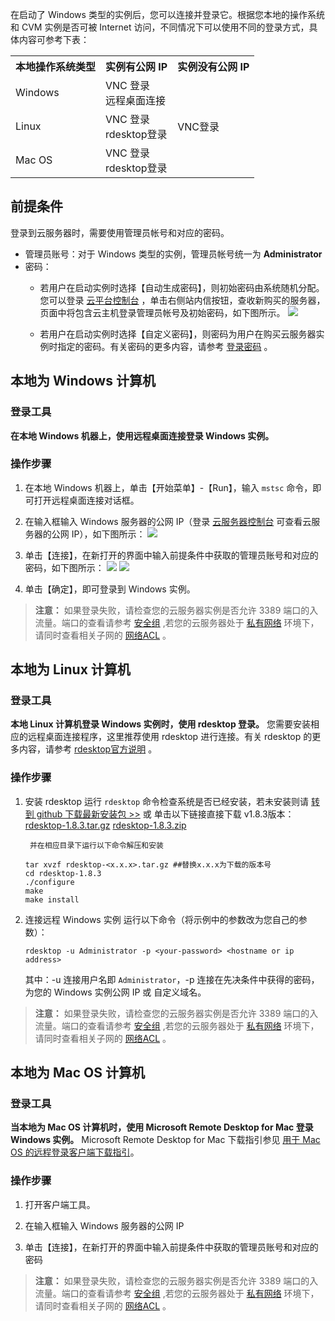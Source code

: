 在启动了 Windows 类型的实例后，您可以连接并登录它。根据您本地的操作系统和 CVM 实例是否可被 Internet 访问，不同情况下可以使用不同的登录方式，具体内容可参考下表：
<table><tbody>
<tr><th>本地操作系统类型</th><th> 实例有公网 IP</th><th> 实例没有公网 IP</th></tr>
<tr><td>Windows</td><td>VNC 登录<br>远程桌面连接</td><td rowspan="3">VNC登录</td></tr>
<tr><td>Linux</td><td>VNC 登录<br>rdesktop登录</td></tr>
<tr><td>Mac OS</td><td>VNC 登录<br>rdesktop登录</td></tr>
</tbody></table>

## 前提条件
登录到云服务器时，需要使用管理员帐号和对应的密码。

- 管理员账号：对于 Windows 类型的实例，管理员帐号统一为 **Administrator** 
- 密码：
  - 若用户在启动实例时选择【自动生成密码】，则初始密码由系统随机分配。您可以登录 [云平台控制台](https://cloud.tencent.com/login) ，单击右侧站内信按钮，查收新购买的服务器，页面中将包含云主机登录管理员帐号及初始密码，如下图所示。
  ![](https://mc.qcloudimg.com/static/img/9c289677e1d79bafb13bd3692ec4f363/image.png)

  - 若用户在启动实例时选择【自定义密码】，则密码为用户在购买云服务器实例时指定的密码。有关密码的更多内容，请参考 [登录密码](/doc/product/213/6093) 。

## 本地为 Windows 计算机
### 登录工具
**在本地 Windows 机器上，使用远程桌面连接登录 Windows 实例。**

### 操作步骤
1. 在本地 Windows 机器上，单击【开始菜单】-【Run】，输入 `mstsc` 命令，即可打开远程桌面连接对话框。

2. 在输入框输入 Windows 服务器的公网 IP（登录 [云服务器控制台](https://console.cloud.tencent.com) 可查看云服务器的公网 IP），如下图所示：
![](https://mccdn.qcloud.com/img56b1a11a3c31f.png)

3. 单击【连接】，在新打开的界面中输入前提条件中获取的管理员账号和对应的密码，如下图所示：
![](https://mccdn.qcloud.com/static/img/878a0e8ef1a0bcc51ad5de2bcce4e353/image.png)
![](https://mccdn.qcloud.com/static/img/e140d3151ac8747014313b33e6413568/image.png)

4. 单击【确定】，即可登录到 Windows 实例。

>**注意：**
>如果登录失败，请检查您的云服务器实例是否允许 3389 端口的入流量。端口的查看请参考 [安全组](/doc/product/213/5221) ,若您的云服务器处于 [私有网络](/doc/product/213/5227) 环境下，请同时查看相关子网的 [网络ACL](/doc/product/215/5132) 。 

## 本地为 Linux 计算机
### 登录工具
**本地 Linux 计算机登录 Windows 实例时，使用 rdesktop 登录。**
您需要安装相应的远程桌面连接程序，这里推荐使用 rdesktop 进行连接。有关 rdesktop 的更多内容，请参考 [rdesktop官方说明](http://www.rdesktop.org/) 。

### 操作步骤
1. 安装 rdesktop
 	运行 `rdesktop` 命令检查系统是否已经安装，若未安装则请 [转到 github 下载最新安装包 >>](https://github.com/rdesktop/rdesktop/releases)
 	或 单击以下链接直接下载 v1.8.3版本：
 	[rdesktop-1.8.3.tar.gz](https://mc.qcloudimg.com/static/archive/06483121ce067b537342687dd6a909d8/rdesktop-1.8.3.tar.gz)
 	[rdesktop-1.8.3.zip](https://mc.qcloudimg.com/static/archive/24adfd7586f55bd96cd6714a6078a4df/rdesktop-1.8.3.zip)

 		并在相应目录下运行以下命令解压和安装
	```
	tar xvzf rdesktop-<x.x.x>.tar.gz ##替换x.x.x为下载的版本号 
	cd rdesktop-1.8.3
	./configure 
	make 
	make install
	```
2. 连接远程 Windows 实例
	运行以下命令（将示例中的参数改为您自己的参数）：

	```
	rdesktop -u Administrator -p <your-password> <hostname or ip address> 
	```
	其中：-u 连接用户名即 `Administrator`，-p 连接在先决条件中获得的密码， <hostname or ip address>为您的 Windows 实例公网 IP 或 自定义域名。

>**注意：**
>如果登录失败，请检查您的云服务器实例是否允许 3389 端口的入流量。端口的查看请参考 [安全组](/doc/product/213/5221) ,若您的云服务器处于 [私有网络](/doc/product/213/5227) 环境下，请同时查看相关子网的 [网络ACL](/doc/product/215/5132) 。 

## 本地为 Mac OS 计算机
### 登录工具
**当本地为 Mac OS 计算机时，使用 Microsoft Remote Desktop for Mac 登录 Windows 实例。**
Microsoft Remote Desktop for Mac 下载指引参见 [用于 Mac OS 的远程登录客户端下载指引](/document/product/213/12444)。

### 操作步骤
1. 打开客户端工具。

2. 在输入框输入 Windows 服务器的公网 IP

3. 单击【连接】，在新打开的界面中输入前提条件中获取的管理员账号和对应的密码

>**注意：**
>如果登录失败，请检查您的云服务器实例是否允许 3389 端口的入流量。端口的查看请参考 [安全组](/doc/product/213/5221) ,若您的云服务器处于 [私有网络](/doc/product/213/5227) 环境下，请同时查看相关子网的 [网络ACL](/doc/product/215/5132) 。  

